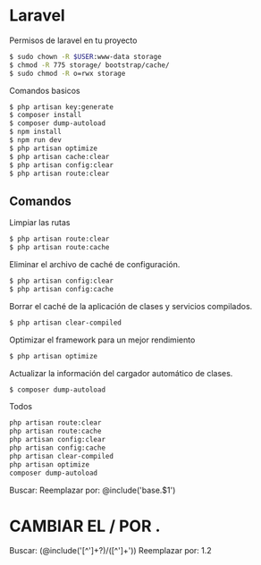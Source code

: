 # Laravel

Permisos de laravel en tu proyecto

```bash
$ sudo chown -R $USER:www-data storage
$ chmod -R 775 storage/ bootstrap/cache/
$ sudo chmod -R o=rwx storage
```

Comandos basicos

```bash
$ php artisan key:generate
$ composer install
$ composer dump-autoload
$ npm install
$ npm run dev
$ php artisan optimize
$ php artisan cache:clear
$ php artisan config:clear
$ php artisan route:clear
```


## Comandos
Limpiar las rutas
```bash
$ php artisan route:clear
$ php artisan route:cache
```

Eliminar el archivo de caché de configuración.
```bash
$ php artisan config:clear
$ php artisan config:cache
```

Borrar el caché de la aplicación de clases y servicios compilados.
```bash
$ php artisan clear-compiled
```

Optimizar el framework para un mejor rendimiento
```bash
$ php artisan optimize
```

Actualizar la información del cargador automático de clases.
```bash
$ composer dump-autoload
```

Todos
```bash
php artisan route:clear
php artisan route:cache
php artisan config:clear
php artisan config:cache
php artisan clear-compiled
php artisan optimize
composer dump-autoload
```

Buscar: <!--layout-partial:([\w\/\-_]+)\.html-->
Reemplazar por: @include('base.$1')

# CAMBIAR EL / POR .
Buscar: (@include\('[^']+?)\/([^']+'\))
Reemplazar por: $1.$2


